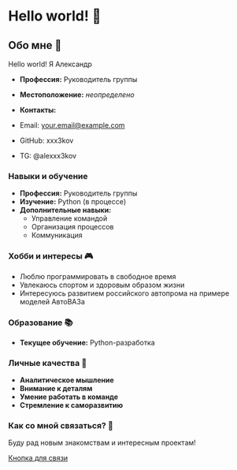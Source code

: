 
# Hello world! 👋

## Обо мне 👤

Hello world! Я Александр

* **Профессия:** Руководитель группы

* **Местоположение:** _неопределено_
    
* **Контакты:** 
 * Email: your.email@example.com
  * GitHub: xxx3kov
  * TG: @alexxx3kov

### Навыки и обучение

* **Профессия:** Руководитель группы
* **Изучение:** Python (в процессе)
* **Дополнительные навыки:** 
  * Управление командой
  * Организация процессов
  * Коммуникация

### Хобби и интересы 🎮

* Люблю программировать в свободное время
* Увлекаюсь спортом и здоровым образом жизни
* Интересуюсь развитием российского автопрома на примере моделей АвтоВАЗа

### Образование 📚

* **Текущее обучение:** Python-разработка

### Личные качества 🌟

* **Аналитическое мышление**
* **Внимание к деталям**
* **Умение работать в команде**
* **Стремление к саморазвитию**

### Как со мной связаться? 📧

Буду рад новым знакомствам и интересным проектам! 

[Кнопка для связи](https://t.me/alexxx3kov)

